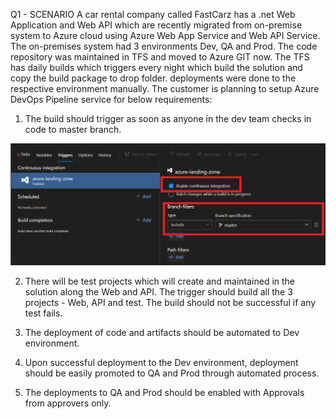 Q1 - SCENARIO
A car rental company called FastCarz has a .net Web Application and Web API which are recently
migrated from on-premise system to Azure cloud using Azure Web App Service
and Web API Service.
The on-premises system had 3 environments Dev, QA and Prod.
The code repository was maintained in TFS and moved to Azure GIT now. The TFS has daily builds which
triggers every night which build the solution and copy the build package to drop folder.
deployments were done to the respective environment manually. The customer is planning to setup
Azure DevOps Pipeline service for below requirements:

1) The build should trigger as soon as anyone in the dev team checks in code to master branch.

![This is snap1](Images/Snap1.png)



2) There will be test projects which will create and maintained in the solution along the Web and API.
The trigger should build all the 3 projects - Web, API and test.
 The build should not be successful if any test fails.



3) The deployment of code and artifacts should be automated to Dev environment.


4) Upon successful deployment to the Dev environment, deployment should be easily promoted to QA
and Prod through automated process.



5) The deployments to QA and Prod should be enabled with Approvals from approvers only.
